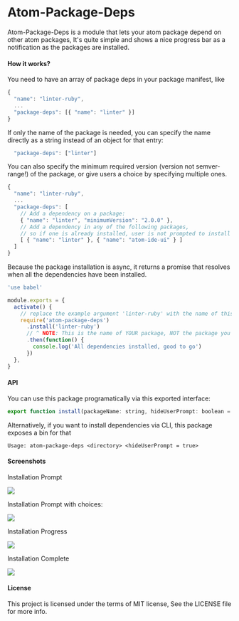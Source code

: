 # Atom-Package-Deps

Atom-Package-Deps is a module that lets your atom package depend on other atom packages, It's quite simple and shows a nice progress bar as a notification as the packages are installed.

#### How it works?

You need to have an array of package deps in your package manifest, like

```js
{
  "name": "linter-ruby",
  ...
  "package-deps": [{ "name": "linter" }]
}
```

If only the name of the package is needed, you can specify the name directly as a string instead of an object for that entry:
```js
  "package-deps": ["linter"]
```

You can also specify the minimum required version (version not semver-range!) of the package, or give users a choice by specifying multiple ones.

```js
{
  "name": "linter-ruby",
  ...
  "package-deps": [
    // Add a dependency on a package:
    { "name": "linter", "minimumVersion": "2.0.0" },
    // Add a dependency in any of the following packages,
    // so if one is already installed, user is not prompted to install the other
    [ { "name": "linter" }, { "name": "atom-ide-ui" } ]
  ]
}
```

Because the package installation is async, it returns a promise that resolves when all the dependencies have been installed.

```js
'use babel'

module.exports = {
  activate() {
    // replace the example argument 'linter-ruby' with the name of this Atom package
    require('atom-package-deps')
      .install('linter-ruby')
      // ^ NOTE: This is the name of YOUR package, NOT the package you want to install.
      .then(function() {
        console.log('All dependencies installed, good to go')
      })
  },
}
```

#### API

You can use this package programatically via this exported interface:

```js
export function install(packageName: string, hideUserPrompt: boolean = false)
```

Alternatively, if you want to install dependencies via CLI, this package exposes a bin for that

```
Usage: atom-package-deps <directory> <hideUserPrompt = true>
```

#### Screenshots

Installation Prompt

<img src="https://cloud.githubusercontent.com/assets/4278113/22874485/10df8086-f1e8-11e6-8270-9b9823ba07f3.png">

Installation Prompt with choices:

<img src="https://user-images.githubusercontent.com/4278113/90339581-26e49c80-e00b-11ea-9488-fb5d64ee3f28.png">

Installation Progress

<img src="https://cloud.githubusercontent.com/assets/4278113/22874527/59b37c22-f1e8-11e6-968e-dfa857db7664.png">

Installation Complete

<img src="https://cloud.githubusercontent.com/assets/4278113/22874504/32294a88-f1e8-11e6-8741-81e368bb1649.png">

#### License

This project is licensed under the terms of MIT license, See the LICENSE file for more info.
